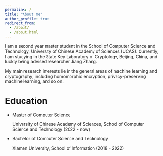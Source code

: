 ```yaml
---
permalink: /
title: "About me"
author_profile: true
redirect_from: 
  - /about/
  - /about.html
---
```


I am a second year master student in the School of Computer Science and Technology, University of Chinese Academy of Sciences (UCAS). Currently, I am studying in the State Key Laboratory of Cryptology, Beijing, China, and luckly being advised researcher Jiang Zhang.

My main research interests lie in the general areas of machine learning and cryptography, including homomorphic encryption, privacy-preserving machine learning, and so on.

Education
======
- Master of Computer Science
  
  University of Chinese Academy of Sciences, School of Computer Science and Technology (2022 - now)
- Bachelor of Computer Science and Technology
  
  Xiamen University, School of Information (2018 - 2022)
